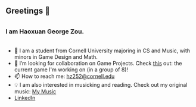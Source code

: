 ## Greetings 👋
######
### I am Haoxuan George Zou.
######

- 🤔 I am a student from Cornell University majoring in CS and Music, with minors in Game Design and Math. 
- 👯 I’m looking for collaboration on Game Projects. Check [this](https://github.com/Baymax-ray/CS-3152-G6) out: the current game I'm working on (in a group of 8)!
- 📫 How to reach me: hz252@cornell.edu 
- 💡 I am also interested in musicking and reading. Check out my original music: [My Music](https://drive.google.com/drive/folders/1BNlJSl5nKWqsN-sIwThOZx64IjiqJyqm?usp=share_link)
- [LinkedIn](https://www.linkedin.com/in/haoxuan-zou-b8227721a/)
<!--- 🌱 In terms of CS, I’m currently learning Game Design/Web Design/ML techniques.-->

<!--
**PORRIDGE-ZOU/PORRIDGE-ZOU** is a ✨ _special_ ✨ repository because its `README.md` (this file) appears on your GitHub profile.

Here are some ideas to get you started:

- 🔭 I’m currently working on ...
- 🌱 I’m currently learning ...


- 💬 Ask me about ...

- 😄 Pronouns: ...
- ⚡ Fun fact: ...
-->
